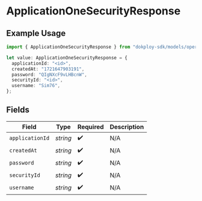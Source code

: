 # ApplicationOneSecurityResponse

## Example Usage

```typescript
import { ApplicationOneSecurityResponse } from "dokploy-sdk/models/operations";

let value: ApplicationOneSecurityResponse = {
  applicationId: "<id>",
  createdAt: "1721647903191",
  password: "QIgNXcF9vLHBcnW",
  securityId: "<id>",
  username: "Sim76",
};
```

## Fields

| Field              | Type               | Required           | Description        |
| ------------------ | ------------------ | ------------------ | ------------------ |
| `applicationId`    | *string*           | :heavy_check_mark: | N/A                |
| `createdAt`        | *string*           | :heavy_check_mark: | N/A                |
| `password`         | *string*           | :heavy_check_mark: | N/A                |
| `securityId`       | *string*           | :heavy_check_mark: | N/A                |
| `username`         | *string*           | :heavy_check_mark: | N/A                |